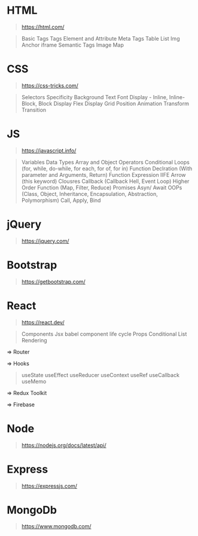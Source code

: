 # HTML

> https://html.com/

> Basic Tags
> Tags Element and Attribute
> Meta Tags
> Table
> List
> Img
> Anchor
> iframe
> Semantic Tags
> Image Map


# CSS

> https://css-tricks.com/


> Selectors
> Specificity
> Background
> Text
> Font
> Display - Inline, Inline-Block, Block
> Display Flex
> Display Grid
> Position
> Animation
> Transform
> Transition


# JS

> https://javascript.info/

> Variables
> Data Types
> Array and Object
> Operators
> Conditional
> Loops (for, while, do-while, for each, for of, for in)
> Function Declration (With parameter and Arguments, Return)
> Function Expression 
> IIFE
> Arrow (this keyword)
> Clousres
> Callback (Callback Hell, Event Loop)
> Higher Order Function (Map, Filter, Reduce)
> Promises
> Asyn/ Await
> OOPs (Class, Object, Inheritance, Encapsulation, Abstraction, Polymorphism)
> Call, Apply, Bind





# jQuery 

> https://jquery.com/


> 

# Bootstrap

> https://getbootstrap.com/

# React 

> https://react.dev/

> Components
> Jsx
> babel
> component life cycle
> Props
> Conditional
> List Rendering
> 

=> Router


=> Hooks

> useState
> useEffect
> useReducer
> useContext
> useRef
> useCallback
> useMemo



=> Redux Toolkit


=> Firebase







# Node

> https://nodejs.org/docs/latest/api/

# Express

> https://expressjs.com/

# MongoDb

> https://www.mongodb.com/



